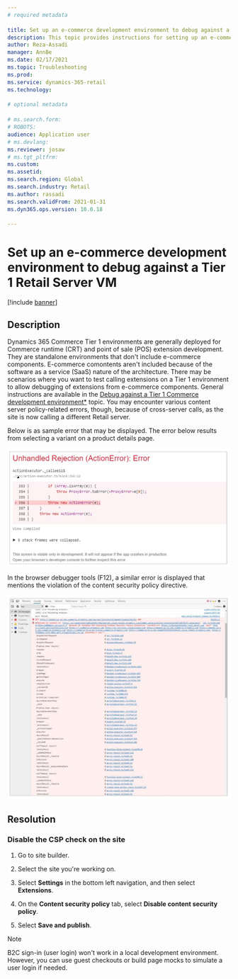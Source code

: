```yaml
---
# required metadata

title: Set up an e-commerce development environment to debug against a Tier 1 Retail Server VM
description: This topic provides instructions for setting up an e-commerce development environment to debug against a tier 1 Retail Server VM. 
author: Reza-Assadi
manager: AnnBe
ms.date: 02/17/2021
ms.topic: Troubleshooting
ms.prod: 
ms.service: dynamics-365-retail
ms.technology: 

# optional metadata

# ms.search.form: 
# ROBOTS: 
audience: Application user
# ms.devlang: 
ms.reviewer: josaw
# ms.tgt_pltfrm: 
ms.custom: 
ms.assetid: 
ms.search.region: Global
ms.search.industry: Retail
ms.author: rassadi
ms.search.validFrom: 2021-01-31
ms.dyn365.ops.version: 10.0.18

---
```


# Set up an e-commerce development environment to debug against a Tier 1 Retail Server VM

[!include [banner](../../includes/banner.md)]

## Description
Dynamics 365 Commerce Tier 1 environments are generally deployed for Commerce runtime (CRT) and point of sale (POS) extension development. They are standalone environments that don't include e-commerce components. E-commerce comontents aren't included because of the software as a service (SaaS) nature of the architecture. 
There may be scenarios where you want to test calling extensions on a Tier 1 environment to allow debugging of extensions from e-commerce components. General instructions are available in the [Debug against a Tier 1 Commerce development environment*](https://docs.microsoft.com/dynamics365/commerce/e-commerce-extensibility/debug-tier-1) topic. You may encounter various content server policy-related errors, though, because of cross-server calls, as the site is now calling a different Retail server.

Below is as sample error that may be displayed. The error below results from selecting a variant on a product details page.

![example error](media/unhandled-rejection-error.jpg)

In the browser debugger tools (F12), a similar error is displayed that mentions the violation of the content security policy directive.

![debugger tools error](media/debugger-tools-error.JPG)

## Resolution

### Disable the CSP check on the site

1. Go to site builder.

1. Select the site you're working on.

1. Select **Settings** in the bottom left navigation, and then select **Extensions**.

1. On the **Content security policy** tab, select **Disable content security policy**.

1. Select **Save and publish**.

> [!NOTE]
> B2C sign-in (user login) won't work in a local development environment. However, you can use guest checkouts or build page mocks to simulate a user login if needed. 

